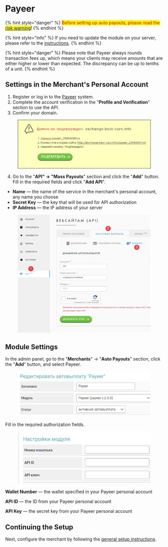# Payeer

{% hint style="danger" %}
<mark style="color:red;">Before setting up auto payouts, please read the</mark> [<mark style="color:blue;">risk warning</mark>](https://premium.gitbook.io/main/en/basic-settings/merchants-and-auto-payments/auto-payments/risk-warning)<mark style="color:blue;">!</mark>
{% endhint %}

{% hint style="info" %}
If you need to update the module on your server, please refer to the [instructions](https://premium.gitbook.io/main/en/en/basic-settings/faq/updating-script-files-on-the-server/how-to-update-files-on-the-server#merchant-and-auto-payout-modules).
{% endhint %}

{% hint style="danger" %}
Please note that Payeer always rounds transaction fees up, which means your clients may receive amounts that are either higher or lower than expected. The discrepancy can be up to tenths of a unit.
{% endhint %}

## Settings in the Merchant's Personal Account

1. Register or log in to the [Payeer](https://payeer.com/) system.
2. Complete the account verification in the "**Profile and Verification**" section to use the API.
3. Confirm your domain.

<figure><img src="../../../.gitbook/assets/image (954)_eng.png" alt="" width="524"><figcaption></figcaption></figure>

4. Go to the "**API" -> "Mass Payouts**" section and click the "**Add**" button. Fill in the required fields and click "**Add API**".

* **Name** — the name of the service in the merchant's personal account, any name you choose
* **Secret Key** — the key that will be used for API authorization
* **IP Address** — the IP address of your server

<figure><img src="../../../.gitbook/assets/image (1542)_eng.png" alt="" width="563"><figcaption></figcaption></figure>

## Module Settings

In the admin panel, go to the "**Merchants**" -> "**Auto Payouts**" section, click the "**Add**" button, and select Payeer.

<figure><img src="../../../.gitbook/assets/image (1539)_eng.png" alt="" width="490"><figcaption></figcaption></figure>

Fill in the required authorization fields.

<figure><img src="../../../.gitbook/assets/image (1540)_eng.png" alt="" width="446"><figcaption></figcaption></figure>

**Wallet Number** — the wallet specified in your Payeer personal account

**API ID** — the ID from your Payeer personal account

**API Key** — the secret key from your Payeer personal account

## Continuing the Setup

Next, configure the merchant by following the [general setup instructions](https://premium.gitbook.io/main/en/en/basic-settings/merchants-and-auto-payments/merchants/general-merchant-settings).